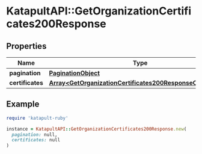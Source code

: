 # KatapultAPI::GetOrganizationCertificates200Response

## Properties

| Name | Type | Description | Notes |
| ---- | ---- | ----------- | ----- |
| **pagination** | [**PaginationObject**](PaginationObject.md) |  |  |
| **certificates** | [**Array&lt;GetOrganizationCertificates200ResponseCertificates&gt;**](GetOrganizationCertificates200ResponseCertificates.md) |  |  |

## Example

```ruby
require 'katapult-ruby'

instance = KatapultAPI::GetOrganizationCertificates200Response.new(
  pagination: null,
  certificates: null
)
```

